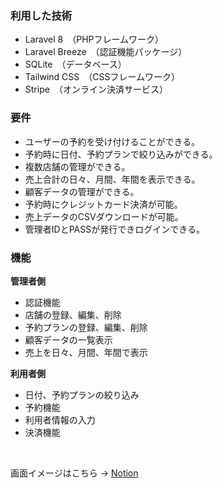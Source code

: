 ### 利用した技術

- Laravel 8　（PHPフレームワーク）
- Laravel Breeze　（認証機能パッケージ）
- SQLite　（データベース）
- Tailwind CSS　（CSSフレームワーク）
- Stripe　（オンライン決済サービス）

### **要件**

- ユーザーの予約を受け付けることができる。
- 予約時に日付、予約プランで絞り込みができる。
- 複数店舗の管理ができる。
- 売上合計の日々、月間、年間を表示できる。
- 顧客データの管理ができる。
- 予約時にクレジットカード決済が可能。
- 売上データのCSVダウンロードが可能。
- 管理者IDとPASSが発行できログインできる。

### 機能

**管理者側**
- 認証機能
- 店舗の登録、編集、削除
- 予約プランの登録、編集、削除
- 顧客データの一覧表示
- 売上を日々、月間、年間で表示

**利用者側**
- 日付、予約プランの絞り込み
- 予約機能
- 利用者情報の入力
- 決済機能

<br>

画面イメージはこちら → [Notion](https://ossified-elephant-7c0.notion.site/97ffc51435c24e0c869030043b50ee59)
